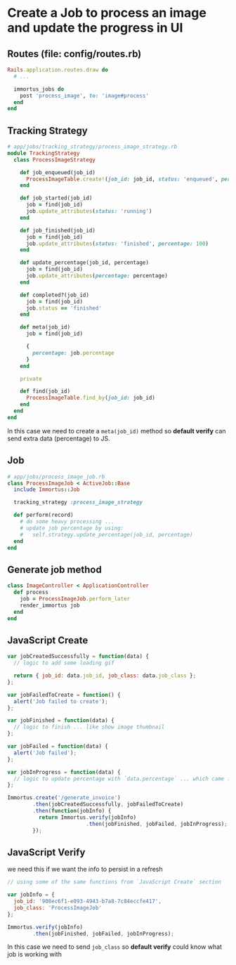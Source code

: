 Create a Job to process an image and update the progress in UI
===

Routes (file: config/routes.rb)
---

```ruby
Rails.application.routes.draw do
  # ...

  immortus_jobs do
    post 'process_image', to: 'image#process'
  end
end
```

Tracking Strategy
---

```ruby
# app/jobs/tracking_strategy/process_image_strategy.rb
module TrackingStrategy
  class ProcessImageStrategy

    def job_enqueued(job_id)
      ProcessImageTable.create!(job_id: job_id, status: 'enqueued', percentage: 0)
    end

    def job_started(job_id)
      job = find(job_id)
      job.update_attributes(status: 'running')
    end

    def job_finished(job_id)
      job = find(job_id)
      job.update_attributes(status: 'finished', percentage: 100)
    end

    def update_percentage(job_id, percentage)
      job = find(job_id)
      job.update_attributes(percentage: percentage)
    end

    def completed?(job_id)
      job = find(job_id)
      job.status == 'finished'
    end

    def meta(job_id)
      job = find(job_id)

      {
        percentage: job.percentage
      }
    end

    private

    def find(job_id)
      ProcessImageTable.find_by(job_id: job_id)
    end
  end
end
```

In this case we need to create a `meta(job_id)` method so __default verify__ can send extra data (percentage) to JS.

Job
---

```ruby
# app/jobs/process_image_job.rb
class ProcessImageJob < ActiveJob::Base
  include Immortus::Job

  tracking_strategy :process_image_strategy

  def perform(record)
    # do some heavy processing ...
    # update job percentage by using:
    #   self.strategy.update_percentage(job_id, percentage)
  end
end
```

Generate job method
---

```ruby
class ImageController < ApplicationController
  def process
    job = ProcessImageJob.perform_later
    render_immortus job
  end
end
```

JavaScript Create
---

```javascript
var jobCreatedSuccessfully = function(data) {
  // logic to add some loading gif

  return { job_id: data.job_id, job_class: data.job_class };
};

var jobFailedToCreate = function() {
  alert('Job failed to create');
};

var jobFinished = function(data) {
  // logic to finish ... like show image thumbnail
};

var jobFailed = function(data) {
  alert('Job failed');
};

var jobInProgress = function(data) {
  // logic to update percentage with `data.percentage` ... which came from meta method
};

Immortus.create('/generate_invoice')
        .then(jobCreatedSuccessfully, jobFailedToCreate)
        .then(function(jobInfo) {
          return Immortus.verify(jobInfo)
                         .then(jobFinished, jobFailed, jobInProgress);
        });
```

JavaScript Verify
---

we need this if we want the info to persist in a refresh

```javascript
// using some of the same functions from `JavaScript Create` section

var jobInfo = {
  job_id: '908ec6f1-e093-4943-b7a8-7c84eccfe417',
  job_class: 'ProcessImageJob'
};

Immortus.verify(jobInfo)
        .then(jobFinished, jobFailed, jobInProgress);
```

In this case we need to send `job_class` so __default verify__ could know what job is working with

